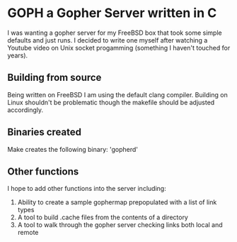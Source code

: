 # GOPH a Gopher Server written in C

I was wanting a gopher server for my FreeBSD box that took some simple defaults and just runs. I decided to write one myself after watching a Youtube video on Unix socket progamming (something I haven't touched for years).

## Building from source

Being written on FreeBSD I am using the default clang compiler. Building on Linux shouldn't be problematic though the makefile should be adjusted accordingly.

## Binaries created 

Make creates the following binary: 'gopherd'

## Other functions

I hope to add other functions into the server including:

1.	Ability to create a sample gophermap prepopulated with a list of link types
1.	A tool to build .cache files from the contents of a directory
1.	A tool to walk through the gopher server checking links both local and remote


